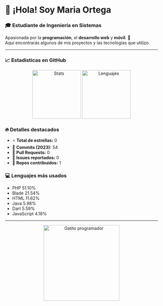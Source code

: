 # 👋 ¡Hola! Soy **Maria Ortega**  

### 🎓 Estudiante de Ingeniería en Sistemas  
Apasionada por la **programación**, el **desarrollo web** y **móvil**. 🚀  
Aquí encontrarás algunos de mis proyectos y las tecnologías que utilizo.  

---

### 📈 Estadísticas en GitHub  
<div align="center">
  <img src="https://github-readme-stats.vercel.app/api?username=masamasa28&show_icons=true&theme=tokyonight&hide_border=true" height="160" alt="Stats"/>  
  <img src="https://github-readme-stats.vercel.app/api/top-langs/?username=masamasa28&layout=compact&theme=tokyonight&hide_border=true" height="160" alt="Lenguajes"/>  
</div>  

### 🔥 Detalles destacados
- ⭐ **Total de estrellas:** 0  
- 💾 **Commits (2023):** 54  
- 🔄 **Pull Requests:** 0  
- 🐛 **Issues reportados:** 0  
- 🤝 **Repos contribuidos:** 1  

### 💻 Lenguajes más usados  
- PHP 51.10%  
- Blade 21.54%  
- HTML 11.62%  
- Java 5.98%  
- Dart 5.59%  
- JavaScript 4.18%  

---

<div align="center">
  <img src="https://cataas.com/cat/gif" alt="Gatito programador" width="250"/>
</div>
